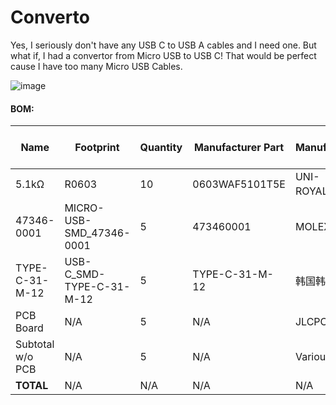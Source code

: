 # Converto
Yes, I seriously don't have any USB C to USB A cables and I need one. But what if, I had a convertor from Micro USB to USB C! That would be perfect cause I have too many Micro USB Cables.

![image](https://github.com/user-attachments/assets/238bfa58-569a-4328-8c59-38a6f0ea16b7)


#### BOM:
| Name                | Footprint                | Quantity | Manufacturer Part   | Manufacturer     | Supplier | Supplier Part | Price per Unit | Link                                                                                     | Total Price |
|---------------------|--------------------------|----------|----------------------|------------------|----------|----------------|----------------|------------------------------------------------------------------------------------------|-------------|
| 5.1kΩ               | R0603                    | 10       | 0603WAF5101T5E       | UNI-ROYAL(厚声)  | LCSC     | C23186         | 0.001          | [Datasheet](https://www.mouser.in/datasheet/2/447/PYu_RT_1_to_0_01_RoHS_L_11-1669912.pdf) | 0.01        |
| 47346-0001          | MICRO-USB-SMD_47346-0001 | 5        | 473460001            | MOLEX            | LCSC     | C132560        | 0.516          | [Link](https://item.szlcsc.com/143860.html)                                              | 2.58        |
| TYPE-C-31-M-12      | USB-C_SMD-TYPE-C-31-M-12 | 5        | TYPE-C-31-M-12       | 韩国韩荣         | LCSC     | C165948        | 0.173          | [Link](https://so.szlcsc.com/global.html?c=&k=C165948)                                   | 0.865       |
| PCB Board           | N/A                      | 5        | N/A                  | JLCPCB           | JLCPCB   | N/A            | 5.732          | [JLCPCB](https://jlcpcb.com)                                                              | 28.66       |
| Subtotal w/o PCB | N/A                    | 5        | N/A                  | Various          | Various  | N/A            | N/A            | N/A                                                                                      | 19.25       |
| **TOTAL**           | N/A                      | N/A      | N/A                  | N/A              | N/A      | N/A            | N/A            | N/A                                                                                      | **47.91**   |

